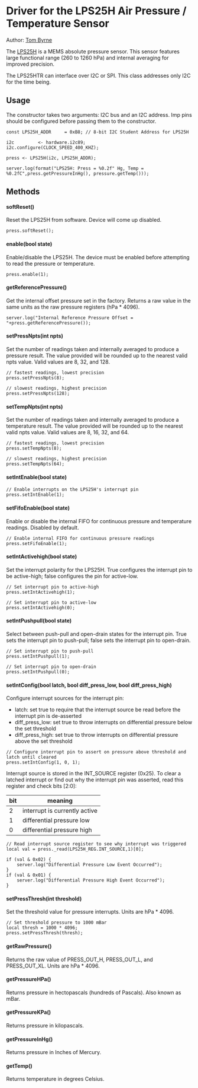 Driver for the LPS25H Air Pressure / Temperature Sensor
===================================

Author: [Tom Byrne](https://github.com/ersatzavian/)

The [LPS25H](http://www.st.com/web/en/resource/technical/document/datasheet/DM00066332.pdf) is a MEMS absolute pressure sensor. This sensor features large functional range (260 to 1260 hPa) and internal averaging for improved precision. 

The LPS25HTR can interface over I2C or SPI. This class addresses only I2C for the time being. 

## Usage
The constructor takes two arguments: I2C bus and an I2C address. Imp pins should be configured before passing them to the constructor.

```
const LPS25H_ADDR     = 0xB8; // 8-bit I2C Student Address for LPS25H

i2c         <- hardware.i2c89;
i2c.configure(CLOCK_SPEED_400_KHZ);

press <- LPS25H(i2c, LPS25H_ADDR);

server.log(format("LPS25H: Press = %0.2f" Hg, Temp = %0.2fC",press.getPressureInHg(), pressure.getTemp()));
```

## Methods

#### softReset()
Reset the LPS25H from software. Device will come up disabled.

```
press.softReset();
```

#### enable(bool state)
Enable/disable the LPS25H. The device must be enabled before attempting to read the pressure or temperature.

```
press.enable(1);
```

#### getReferencePressure() 
Get the internal offset pressure set in the factory. Returns a raw value in the same units as the raw pressure registers (hPa * 4096).

```
server.log("Internal Reference Pressure Offset = "+press.getReferencePressure());
```

#### setPressNpts(int npts)
Set the number of readings taken and internally averaged to produce a pressure result. The value provided will be rounded up to the nearest valid npts value. Valid values are 8, 32, and 128.

```
// fastest readings, lowest precision
press.setPressNpts(8);

// slowest readings, highest precision
press.setPressNpts(128);
```

#### setTempNpts(int npts) 
Set the number of readings taken and internally averaged to produce a temperature result. The value provided will be rounded up to the nearest valid npts value. Valid values are 8, 16, 32, and 64.

```
// fastest readings, lowest precision
press.setTempNpts(8);

// slowest readings, highest precision
press.setTempNpts(64);
```

#### setIntEnable(bool state) 

```
// Enable interrupts on the LPS25H's interrupt pin
press.setIntEnable(1);
```

#### setFifoEnable(bool state) 
Enable or disable the internal FIFO for continuous pressure and temperature readings. Disabled by default.

```
// Enable internal FIFO for continuous pressure readings
press.setFifoEnable(1);
```

#### setIntActivehigh(bool state)
Set the interrupt polarity for the LPS25H. True configures the interrupt pin to be active-high; false configures the pin for active-low.

```
// Set interrupt pin to active-high
press.setIntActivehigh(1);

// Set interrupt pin to active-low
press.setIntActivehigh(0);
```

#### setIntPushpull(bool state) 
Select between push-pull and open-drain states for the interrupt pin. True sets the interrupt pin to push-pull; false sets the interrupt pin to open-drain.

```
// Set interrupt pin to push-pull
press.setIntPushpull(1);

// Set interrupt pin to open-drain
press.setIntPushpull(0);
```

#### setIntConfig(bool latch, bool diff_press_low, bool diff_press_high)
Configure interrupt sources for the interrupt pin:

* latch: set true to require that the interrupt source be read before the interrupt pin is de-asserted
* diff_press_low: set true to throw interrupts on differential pressure below the set threshold
* diff_press_high: set true to throw interrupts on differential pressure above the set threshold

```
// Configure interrupt pin to assert on pressure above threshold and latch until cleared
press.setIntConfig(1, 0, 1);
```
Interrupt source is stored in the INT_SOURCE register (0x25). To clear a latched interrupt or find out why the interrupt pin was asserted, read this register and check bits [2:0]:

| bit | meaning |
| --- | ------- |
| 2 | interrupt is currently active |
| 1 | differential pressure low |
| 0 | differential pressure high | 

``` 
// Read interrupt source register to see why interrupt was triggered
local val = press._read(LPS25H_REG.INT_SOURCE,1)[0];

if (val & 0x02) {
	server.log("Differential Pressure Low Event Occurred");
} 
if (val & 0x01) {
	server.log("Differential Pressure High Event Occurred");
}
```

#### setPressThresh(int threshold) 
Set the threshold value for pressure interrupts. Units are hPa * 4096.

```
// Set threshold pressure to 1000 mBar
local thresh = 1000 * 4096;
press.setPressThresh(thresh);
```

#### getRawPressure() 
Returns the raw value of PRESS_OUT_H, PRESS_OUT_L, and PRESS_OUT_XL. Units are hPa * 4096.

#### getPressureHPa()
Returns pressure in hectopascals (hundreds of Pascals). Also known as mBar.

#### getPressureKPa()
Returns pressure in kilopascals. 

#### getPressureInHg()
Returns pressure in Inches of Mercury.

#### getTemp()
Returns temperature in degrees Celsius.

